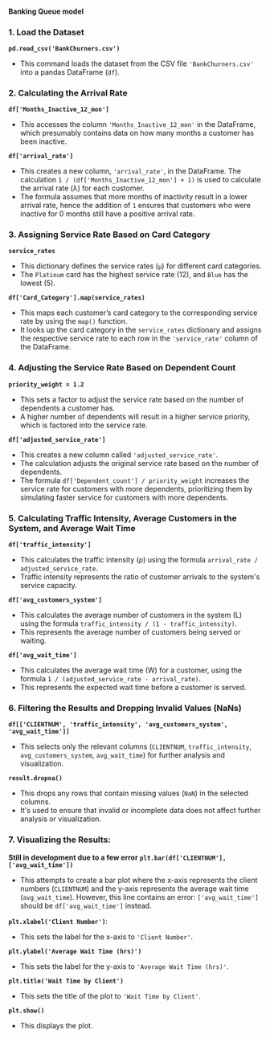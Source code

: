 #### Banking Queue model

### 1. **Load the Dataset**
**`pd.read_csv('BankChurners.csv')`**
- This command loads the dataset from the CSV file `'BankChurners.csv'` into a pandas DataFrame (`df`).

### 2. **Calculating the Arrival Rate**
**`df['Months_Inactive_12_mon']`**
- This accesses the column `'Months_Inactive_12_mon'` in the DataFrame, which presumably contains data on how many months a customer has been inactive.

**`df['arrival_rate']`**
- This creates a new column, `'arrival_rate'`, in the DataFrame. The calculation `1 / (df['Months_Inactive_12_mon'] + 1)` is used to calculate the arrival rate (λ) for each customer.
- The formula assumes that more months of inactivity result in a lower arrival rate, hence the addition of `1` ensures that customers who were inactive for 0 months still have a positive arrival rate.


### 3. **Assigning Service Rate Based on Card Category**
**`service_rates`**
- This dictionary defines the service rates (`μ`) for different card categories.
- The `Platinum` card has the highest service rate (12), and `Blue` has the lowest (5).

**`df['Card_Category'].map(service_rates)`**
- This maps each customer’s card category to the corresponding service rate by using the `map()` function.
- It looks up the card category in the `service_rates` dictionary and assigns the respective service rate to each row in the `'service_rate'` column of the DataFrame.


### 4. **Adjusting the Service Rate Based on Dependent Count**
**`priority_weight = 1.2`**
- This sets a factor to adjust the service rate based on the number of dependents a customer has.
- A higher number of dependents will result in a higher service priority, which is factored into the service rate.

**`df['adjusted_service_rate']`**
- This creates a new column called `'adjusted_service_rate'`.
- The calculation adjusts the original service rate based on the number of dependents.
- The formula `df['Dependent_count'] / priority_weight` increases the service rate for customers with more dependents, prioritizing them by simulating faster service for customers with more dependents.


### 5. **Calculating Traffic Intensity, Average Customers in the System, and Average Wait Time**
**`df['traffic_intensity']`**
- This calculates the traffic intensity (ρ) using the formula `arrival_rate / adjusted_service_rate`.
- Traffic intensity represents the ratio of customer arrivals to the system's service capacity.

**`df['avg_customers_system']`**
- This calculates the average number of customers in the system (L) using the formula `traffic_intensity / (1 - traffic_intensity)`.
- This represents the average number of customers being served or waiting.

**`df['avg_wait_time']`**
- This calculates the average wait time (W) for a customer, using the formula `1 / (adjusted_service_rate - arrival_rate)`.
- This represents the expected wait time before a customer is served.


### 6. **Filtering the Results and Dropping Invalid Values (NaNs)**
**`df[['CLIENTNUM', 'traffic_intensity', 'avg_customers_system', 'avg_wait_time']]`**
- This selects only the relevant columns (`CLIENTNUM`, `traffic_intensity`, `avg_customers_system`, `avg_wait_time`) for further analysis and visualization.

**`result.dropna()`**
- This drops any rows that contain missing values (`NaN`) in the selected columns.
- It's used to ensure that invalid or incomplete data does not affect further analysis or visualization.


### 7. **Visualizing the Results:**
**Still in development due to a few error**
**`plt.bar(df['CLIENTNUM'], ['avg_wait_time'])`**
- This attempts to create a bar plot where the x-axis represents the client numbers (`CLIENTNUM`) and the y-axis represents the average wait time (`avg_wait_time`). However, this line contains an error: `['avg_wait_time']` should be `df['avg_wait_time']` instead.

**`plt.xlabel('Client Number')`**:
- This sets the label for the x-axis to `'Client Number'`.

**`plt.ylabel('Average Wait Time (hrs)')`**
- This sets the label for the y-axis to `'Average Wait Time (hrs)'`.

**`plt.title('Wait Time by Client')`**
- This sets the title of the plot to `'Wait Time by Client'`.

**`plt.show()`**
- This displays the plot.

